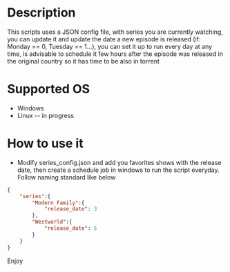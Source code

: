 # Description

This scripts uses a JSON config file, with series you are currently watching, you can update it and update the date a new episode is released (if: Monday == 0, Tuesday == 1...), you can set it up to run every day at any time, is advisable to schedule it few hours after the episode was released in the original country so it has time to be also in torrent

# Supported OS
  - Windows
  - Linux -- in progress
  
# How to use it

- Modify series_config.json and add you favorites shows with the release date, then create a schedule job in windows to run the script everyday. Follow naming standard like below
```json
{
    "series":{
        "Modern Family":{
            "release_date": 3
        },
        "Westworld":{
            "release_date": 5
        }
    }
}
```

Enjoy
